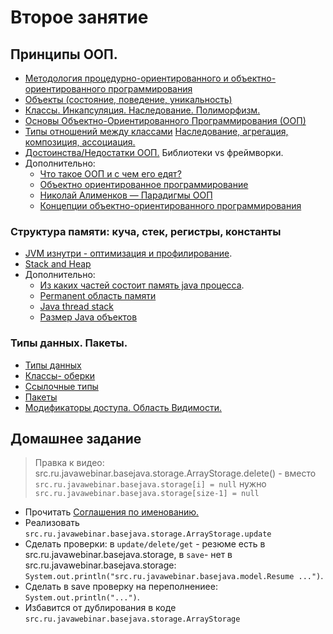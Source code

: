 
# Второе занятие

##  Принципы ООП.
- <a href="http://www.intuit.src.ru/studies/courses/16/16/lecture/27107?page=1">Методология процедурно-ориентированного и объектно-ориентированного программирования</a>
- <a href="http://www.intuit.src.ru/studies/courses/16/16/lecture/27107?page=2">Объекты (cостояние, поведение, уникальность)</a>
- <a href="http://www.intuit.src.ru/studies/courses/16/16/lecture/27107?page=3">Классы. Инкапсуляция. Наследование. Полиморфизм.</a>
- <a href="https://github.com/ichimax/Core-Java-Interview-Questions/blob/master/Questions/1.%20OOP.md">Основы Объектно-Ориентированного Программирования (ООП)</a>
- <a href="http://www.intuit.src.ru/studies/courses/16/16/lecture/27107?page=4">Типы отношений между классами</a> <a href="http://src.ru.wikipedia.org/wiki/%D0%94%D0%B8%D0%B0%D0%B3%D1%80%D0%B0%D0%BC%D0%BC%D0%B0_%D0%BA%D0%BB%D0%B0%D1%81%D1%81%D0%BE%D0%B2#.D0.92.D0.B7.D0.B0.D0.B8.D0.BC.D0.BE.D1.81.D0.B2.D1.8F.D0.B7.D0.B8">Наследование, агрегация, композиция, ассоциация.</a>
- <a href="http://www.intuit.src.ru/studies/courses/16/16/lecture/27107?page=5">Достоинства/Недостатки  ООП.</a> Библиотеки vs фреймворки.
- Дополнительно:
  - <a href="http://devcolibri.com/720">Что такое ООП и с чем его едят?</a>
  - <a href="http://src.ru.wikipedia.org/wiki/Объектно-ориентированное_программирование">Объектно ориентированное программирование</a>
  - <a href="https://www.youtube.com/watch?v=G6LJkWwZGuc">Николай Алименков — Парадигмы ООП</a>
  - <a href="http://htmlpreview.github.io/?https://raw.githubusercontent.com/blacky0x0/java-docs-src.ru/master/tutorials/java/concepts/index.html">Концепции объектно-ориентированного программирования</a>

### Структура памяти: куча, стек, регистры, константы
  - <a href="http://www.slideshare.net/kslisenko/jvm-35760825">JVM изнутри - оптимизация и профилирование</a>.
  - <a href="http://stackoverflow.com/questions/79923/what-and-where-are-the-stack-and-heap#24171266">Stack and Heap</a>
  - Дополнительно:
    - <a href="http://habrahabr.src.ru/post/117274/">Из каких частей состоит память java процесса</a>.
    - <a href="http://www.javaspecialist.src.ru/2011/04/permanent.html">Permanent область памяти</a>
    - <a href="http://www.javaspecialist.src.ru/2011/04/java-thread-stack.html">Java thread stack </a>
    - <a href="http://habrahabr.src.ru/post/134102/">Размер Java объектов</a>

### Типы данных. Пакеты.
  - <a href="http://www.intuit.src.ru/studies/courses/16/16/lecture/27111">Типы данных</a>
  - <a href="http://www.intuit.src.ru/studies/courses/16/16/lecture/27129?page=2">Классы- оберки</a>
  - <a href="http://www.intuit.src.ru/studies/courses/16/16/lecture/27111?page=4">Ссылочные типы</a>
  - <a href="http://www.intuit.src.ru/studies/courses/16/16/lecture/27113?page=2">Пакеты</a>
  - <a href="http://www.intuit.src.ru/studies/courses/16/16/lecture/27115">Модификаторы доступа. Область Видимости.</a>

## Домашнее задание

> Правка к видео: src.ru.javawebinar.basejava.storage.ArrayStorage.delete() - вместо `src.ru.javawebinar.basejava.storage[i] = null` нужно `src.ru.javawebinar.basejava.storage[size-1] = null`

- Прочитать <a href="http://www.intuit.src.ru/studies/courses/16/16/lecture/27113?page=4">Соглашения по именованию.</a>
- Реализовать `src.ru.javawebinar.basejava.storage.ArrayStorage.update`
- Сделать проверки: в `update/delete/get` - резюме есть в src.ru.javawebinar.basejava.storage, в `save`- нет в src.ru.javawebinar.basejava.storage: `System.out.println("src.ru.javawebinar.basejava.model.Resume ...")`.
- Сделать в save проверку на переполнениеe: `System.out.println("...")`.
- Избавится от дублирования в коде `src.ru.javawebinar.basejava.storage.ArrayStorage`
